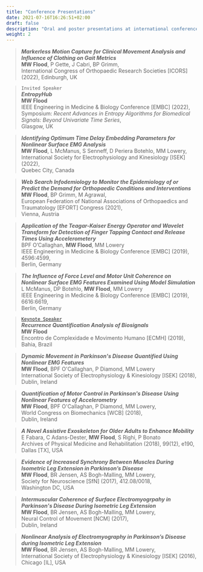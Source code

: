 ```yaml
---
title: "Conference Presentations"
date: 2021-07-16T16:26:51+02:00
draft: false
description: "Oral and poster presentations at international conferences."
weight: 2
---
```


> **_Markerless Motion Capture for Clinical Movement Analysis and Influence of Clothing on Gait Metrics_**   
**MW Flood**, P Gette, J Cabri, BP Grimm,    
International Congress of Orthopaedic Research Societies [ICORS] (2022),
Edinburgh, UK      

> `Invited Speaker`     
**_EntropyHub_**   
**MW Flood**    
IEEE Engineering in Medicine & Biology Conference [EMBC] (2022),      
Symposium: _Recent Advances in Entropy Algorithms for Biomedical Signals: Beyond Univariate Time Series_,       
Glasgow, UK      

> **_Identifying Optimum Time Delay Embedding Parameters for Nonlinear Surface EMG Analysis_**   
**MW Flood**, L McManus, S Senneff, D Periera Botehlo, MM Lowery,    
International Society for Electrophysiology and Kinesiology [ISEK] (2022),   
Quebec City, Canada      

> **_Web Search Infodemiology to Monitor the Epidemiology of or Predict the Demand for Orthopaedic Conditions and Interventions_**   
**MW Flood**, BP Grimm, M Agrawal,    
European Federation of National Associations of Orthopaedics and Traumatology [EFORT] Congress (2021),   
Vienna, Austria      
  
> **_Application of the Teagar-Kaiser Energy Operator and Wavelet Transform for Detection of Finger Tapping Contact and Release Times Using Accelerometery_**    
BPF O’Callaghan, **MW Flood**, MM Lowery      
IEEE Engineering in Medicine & Biology Conference [EMBC] (2019), 4596:4599,   
Berlin, Germany

> **_The Influence of Force Level and Motor Unit Coherence on Nonlinear Surface EMG Features Examined Using Model Simulation_**       
L McManus, DP Botehlo, **MW Flood**, MM Lowery          
IEEE Engineering in Medicine & Biology Conference [EMBC] (2019), 6616:6619,    
Berlin, Germany

> [`Keynote Speaker`](https://sites.google.com/view/ecomplexmove/palestrantes?authuser=0)   
**_Recurrence Quantification Analysis of Biosignals_**    
**MW Flood**           
Encontro de Complexidade e Movimento Humano [ECMH] (2019),    
Bahia, Brazil

> **_Dynamic Movement in Parkinson's Disease Quantified Using Nonlinear EMG Features_**    
**MW Flood**, BPF O'Callaghan, P Diamond, MM Lowery   
International Society of Electrophysiology & Kinesiology [ISEK] (2018),     
Dublin, Ireland

> **_Quantification of Motor Control in Parkinson's Disease Using Nonlinear Features of Accelerometry_**         
**MW Flood**, BPF O'Callaghan, P Diamond, MM Lowery,    
World Congress on Biomechanics [WCB] (2018),    
Dublin, Ireland

> **_A Novel Assistive Exoskeleton for Older Adults to Enhance Mobility_**          
E Fabara, C Adans-Dester, **MW Flood**, S Righi, P Bonato      
Archives of Physical Medicine and Rehabilitation (2018), 99(12), e190,    
Dallas [TX], USA

> **_Evidence of Increased Synchrony Between Muscles During Isometric Leg Extension in Parkinson’s Disease_**      
**MW Flood**, BR Jensen, AS Bogh-Malling, MM Lowery,    
Society for Neuroscience [SfN] (2017), 412.08/0018,    
Washington DC, USA

> **_Intermuscular Coherence of Surface Electromyogrpahy in Parkinson's Disease During Isometric Leg Extension_**            
**MW Flood**, BR Jensen, AS Bogh-Malling, MM Lowery,               
Neural Control of Movement [NCM] (2017),    
Dublin, Ireland

> **_Nonlinear Analysis of Electromyography in Parkinson’s Disease during Isometric Leg Extension_**               
**MW Flood**, BR Jensen, AS Bogh-Malling, MM Lowery,       
International Society of Electrophysiology & Kinesiology [ISEK] (2016),    
Chicago [IL], USA





